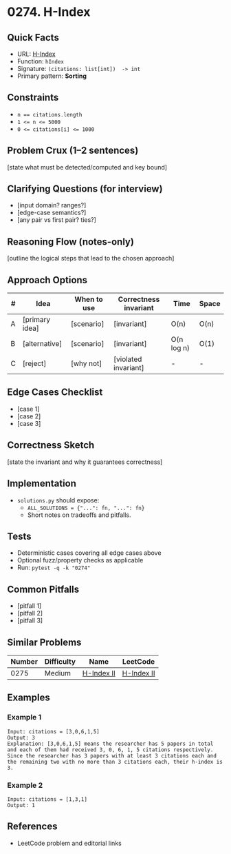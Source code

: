 # 0274. H-Index

## Quick Facts

- URL: [H-Index](https://leetcode.com/problems/h-index/)
- Function: `hIndex`
- Signature: `(citations: list[int])  -> int`
- Primary pattern: **Sorting**

## Constraints

- `n == citations.length`
- `1 <= n <= 5000`
- `0 <= citations[i] <= 1000`

## Problem Crux (1–2 sentences)

[state what must be detected/computed and key bound]

## Clarifying Questions (for interview)

- [input domain? ranges?]
- [edge-case semantics?]
- [any pair vs first pair? ties?]

## Reasoning Flow (notes-only)

[outline the logical steps that lead to the chosen approach]

## Approach Options

| #   | Idea           | When to use | Correctness invariant | Time       | Space |
| --- | -------------- | ----------- | --------------------- | ---------- | ----- |
| A   | [primary idea] | [scenario]  | [invariant]           | O(n)       | O(n)  |
| B   | [alternative]  | [scenario]  | [invariant]           | O(n log n) | O(1)  |
| C   | [reject]       | [why not]   | [violated invariant]  | -          | -     |

## Edge Cases Checklist

- [case 1]
- [case 2]
- [case 3]

## Correctness Sketch

[state the invariant and why it guarantees correctness]

## Implementation

- `solutions.py` should expose:
    - `ALL_SOLUTIONS = {"...": fn, "...": fn}`
    - Short notes on tradeoffs and pitfalls.

## Tests

- Deterministic cases covering all edge cases above
- Optional fuzz/property checks as applicable
- Run: `pytest -q -k "0274"`

## Common Pitfalls

- [pitfall 1]
- [pitfall 2]
- [pitfall 3]

## Similar Problems

| Number | Difficulty | Name                                       | LeetCode                                                |
| ------ | ---------- | ------------------------------------------ | ------------------------------------------------------- |
| 0275   | Medium     | [H-Index II](../0275-h-index-ii/readme.md) | [H-Index II](https://leetcode.com/problems/h-index-ii/) |

## Examples

### Example 1

```text
Input: citations = [3,0,6,1,5]
Output: 3
Explanation: [3,0,6,1,5] means the researcher has 5 papers in total and each of them had received 3, 0, 6, 1, 5 citations respectively.
Since the researcher has 3 papers with at least 3 citations each and the remaining two with no more than 3 citations each, their h-index is 3.
```

### Example 2

```text
Input: citations = [1,3,1]
Output: 1
```

## References

- LeetCode problem and editorial links
